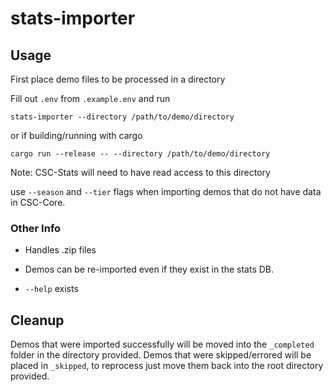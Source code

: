 # stats-importer

## Usage

First place demo files to be processed in a directory

Fill out `.env` from `.example.env` and run

`stats-importer --directory /path/to/demo/directory`

or if building/running with cargo

`cargo run --release -- --directory /path/to/demo/directory`

Note: CSC-Stats will need to have read access to this directory

use `--season` and `--tier` flags when importing demos that do not have data in CSC-Core.

### Other Info

- Handles .zip files

- Demos can be re-imported even if they exist in the stats DB.

- `--help` exists

## Cleanup

Demos that were imported successfully will be moved into the `_completed` folder in the directory provided.
Demos that were skipped/errored will be placed in `_skipped`, to reprocess just move them back into the root directory provided.
